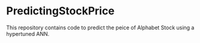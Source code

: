 # PredictingStockPrice
This repository contains code to predict the peice of Alphabet Stock using a hypertuned ANN.

